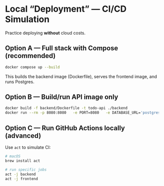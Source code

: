 # Local “Deployment” — CI/CD Simulation

Practice deploying **without** cloud costs.

## Option A — Full stack with Compose (recommended)
```bash
docker compose up --build
```
This builds the backend image (Dockerfile), serves the frontend image, and runs Postgres.

## Option B — Build/run API image only
```bash
docker build -f backend/Dockerfile -t todo-api ./backend
docker run --rm -p 8080:8080   -e PORT=8080   -e DATABASE_URL='postgres://app:app@host.docker.internal:5432/appdb'   todo-api
```

## Option C — Run GitHub Actions locally (advanced)
Use `act` to simulate CI:
```bash
# macOS
brew install act

# run specific jobs
act -j backend
act -j frontend
```

